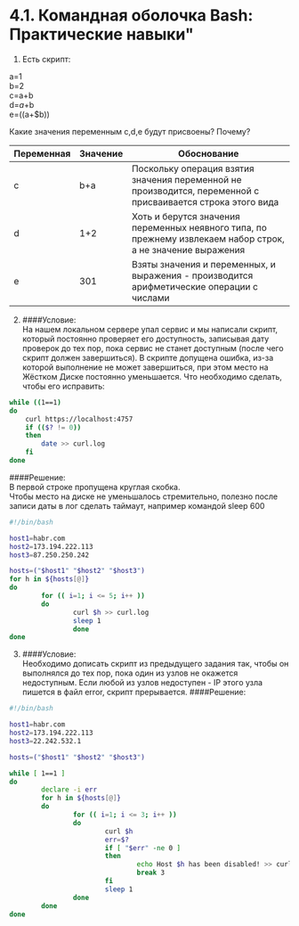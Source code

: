 # 4.1. Командная оболочка Bash: Практические навыки"
1. Есть скрипт:

a=1  
b=2  
c=a+b  
d=$a+$b  
e=$(($a+$b))

Какие значения переменным c,d,e будут присвоены? Почему?

Переменная | Значение | Обоснование
--- |----------| --- |
с | b+a      | Поскольку операция взятия значения переменной не производится, переменной c присваивается строка этого вида 
d | 1+2     | Хоть и берутся значения переменных неявного типа, по прежнему извлекаем набор строк, а не значение выражения
e | 301      | Взяты значения и переменных, и выражения - производится арифметические операции с числами


2. ####Условие:  
На нашем локальном сервере упал сервис и мы написали скрипт, который постоянно проверяет его доступность, записывая дату проверок до тех пор, пока сервис не станет доступным (после чего скрипт должен завершиться). В скрипте допущена ошибка, из-за которой выполнение не может завершиться, при этом место на Жёстком Диске постоянно уменьшается. Что необходимо сделать, чтобы его исправить:
```bash
while ((1==1)
do
	curl https://localhost:4757
	if (($? != 0))
	then
		date >> curl.log
	fi
done
```
####Решение:  
В первой строке пропущена круглая скобка.  
Чтобы место на диске не уменьшалось стремительно, полезно после записи даты в лог сделать таймаут, например командой sleep 600

```bash
#!/bin/bash

host1=habr.com
host2=173.194.222.113
host3=87.250.250.242

hosts=("$host1" "$host2" "$host3")
for h in ${hosts[@]}
do
        for (( i=1; i <= 5; i++ ))
        do
                curl $h >> curl.log
                sleep 1
                done
done
```
3. ####Условие:  
Необходимо дописать скрипт из предыдущего задания так, чтобы он выполнялся до тех пор, пока один из узлов не окажется недоступным. Если любой из узлов недоступен - IP этого узла пишется в файл error, скрипт прерывается.
####Решение:  
```bash
#!/bin/bash

host1=habr.com
host2=173.194.222.113
host3=22.242.532.1

hosts=("$host1" "$host2" "$host3")

while [ 1==1 ]
do
        declare -i err
        for h in ${hosts[@]}
        do
                for (( i=1; i <= 3; i++ ))
                do
                        curl $h
                        err=$?
                        if [ "$err" -ne 0 ]
                        then
                                echo Host $h has been disabled! >> curl.log
                                break 3
                        fi
                        sleep 1
                done
        done
done
```
